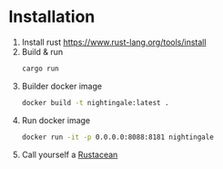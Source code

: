 # Installation

1. Install rust 
    https://www.rust-lang.org/tools/install
2. Build & run
    ```sh
    cargo run
    ```
3. Builder docker image
    ```sh
    docker build -t nightingale:latest .
    ```
4. Run docker image
    ```sh
    docker run -it -p 0.0.0.0:8088:8181 nightingale
    ```
5. Call yourself a [Rustacean](https://en.wiktionary.org/wiki/Rustacean)
